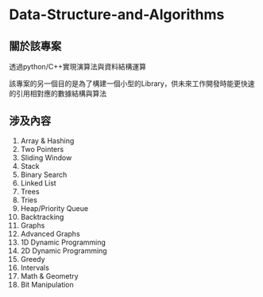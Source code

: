 # Data-Structure-and-Algorithms

## 關於該專案
透過python/C++實現演算法與資料結構運算

該專案的另一個目的是為了構建一個小型的Library，供未來工作開發時能更快速的引用相對應的數據結構與算法

## 涉及內容
1. Array & Hashing
2. Two Pointers
3. Sliding Window
4. Stack
5. Binary Search
6. Linked List
7. Trees
8. Tries
9. Heap/Priority Queue
10. Backtracking
11. Graphs
12. Advanced Graphs
13. 1D Dynamic Programming
14. 2D Dynamic Programming
15. Greedy
16. Intervals
17. Math & Geometry
18. Bit Manipulation

